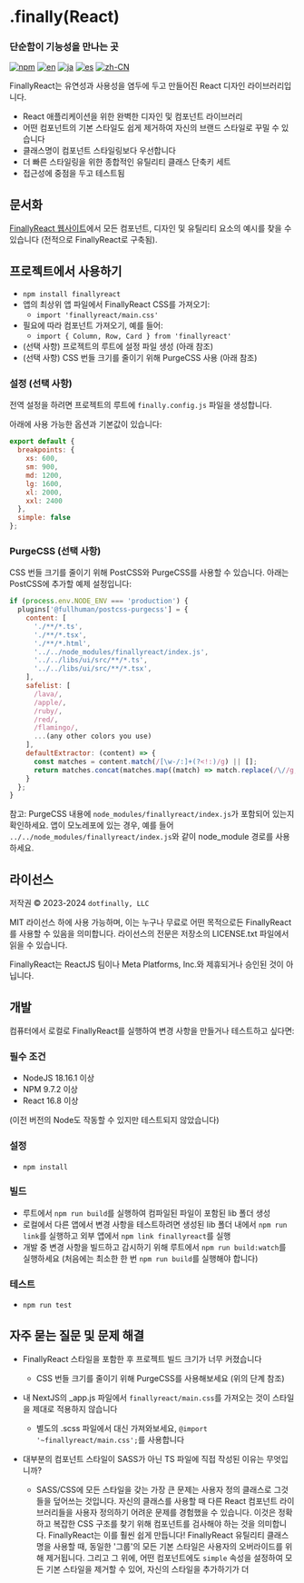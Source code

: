 # .finally(React)

### 단순함이 기능성을 만나는 곳

[![npm](https://img.shields.io/npm/v/finallyreact.svg?color=005711)](https://www.npmjs.com/package/finallyreact)
[![en](https://img.shields.io/badge/lang-English-green?color=1a5296)](https://github.com/dotfinally/finallyreact/blob/main/README.md)
[![ja](https://img.shields.io/badge/lang-Japanese-green?color=1a5296)](https://github.com/dotfinally/finallyreact/blob/main/translated-md/README.ja.md)
[![es](https://img.shields.io/badge/lang-Spanish-green?color=1a5296)](https://github.com/dotfinally/finallyreact/blob/main/translated-md/README.es.md)
[![zh-CN](https://img.shields.io/badge/lang-Simplified--Chinese-green?color=1a5296)](https://github.com/dotfinally/finallyreact/blob/main/translated-md/README.zh-CN.md)

FinallyReact는 유연성과 사용성을 염두에 두고 만들어진 React 디자인 라이브러리입니다.

- React 애플리케이션을 위한 완벽한 디자인 및 컴포넌트 라이브러리
- 어떤 컴포넌트의 기본 스타일도 쉽게 제거하여 자신의 브랜드 스타일로 꾸밀 수 있습니다
- 클래스명이 컴포넌트 스타일링보다 우선합니다
- 더 빠른 스타일링을 위한 종합적인 유틸리티 클래스 단축키 세트
- 접근성에 중점을 두고 테스트됨

## 문서화

[FinallyReact 웹사이트](https://finallyreact.com)에서 모든 컴포넌트, 디자인 및 유틸리티 요소의 예시를 찾을 수 있습니다 (전적으로 FinallyReact로 구축됨).

## 프로젝트에서 사용하기

- `npm install finallyreact`
- 앱의 최상위 앱 파일에서 FinallyReact CSS를 가져오기:
  - `import 'finallyreact/main.css'`
- 필요에 따라 컴포넌트 가져오기, 예를 들어:
  - `import { Column, Row, Card } from 'finallyreact'`
- (선택 사항) 프로젝트의 루트에 설정 파일 생성 (아래 참조)
- (선택 사항) CSS 번들 크기를 줄이기 위해 PurgeCSS 사용 (아래 참조)

### 설정 (선택 사항)

전역 설정을 하려면 프로젝트의 루트에 `finally.config.js` 파일을 생성합니다.

아래에 사용 가능한 옵션과 기본값이 있습니다:

```js
export default {
  breakpoints: {
    xs: 600,
    sm: 900,
    md: 1200,
    lg: 1600,
    xl: 2000,
    xxl: 2400
  },
  simple: false
};
```

### PurgeCSS (선택 사항)

CSS 번들 크기를 줄이기 위해 PostCSS와 PurgeCSS를 사용할 수 있습니다. 아래는 PostCSS에 추가할 예제 설정입니다:

```js
if (process.env.NODE_ENV === 'production') {
  plugins['@fullhuman/postcss-purgecss'] = {
    content: [
      './**/*.ts',
      './**/*.tsx',
      './**/*.html',
      '../../node_modules/finallyreact/index.js',
      '../../libs/ui/src/**/*.ts',
      '../../libs/ui/src/**/*.tsx',
    ],
    safelist: [
      /lava/,
      /apple/,
      /ruby/,
      /red/,
      /flamingo/,
      ...(any other colors you use)
    ],
    defaultExtractor: (content) => {
      const matches = content.match(/[\w-/:]+(?<!:)/g) || [];
      return matches.concat(matches.map((match) => match.replace(/\//g, '\\/')));
    }
  };
}
```

참고: PurgeCSS 내용에 `node_modules/finallyreact/index.js`가 포함되어 있는지 확인하세요. 앱이 모노레포에 있는 경우, 예를 들어 `../../node_modules/finallyreact/index.js`와 같이 node_module 경로를 사용하세요.

## 라이선스

저작권 © 2023-2024 `dotfinally, LLC`

MIT 라이선스 하에 사용 가능하며, 이는 누구나 무료로 어떤 목적으로든 FinallyReact를 사용할 수 있음을 의미합니다. 라이선스의 전문은 저장소의 LICENSE.txt 파일에서 읽을 수 있습니다.

FinallyReact는 ReactJS 팀이나 Meta Platforms, Inc.와 제휴되거나 승인된 것이 아닙니다.

## 개발

컴퓨터에서 로컬로 FinallyReact를 실행하여 변경 사항을 만들거나 테스트하고 싶다면:

### 필수 조건

- NodeJS 18.16.1 이상
- NPM 9.7.2 이상
- React 16.8 이상

(이전 버전의 Node도 작동할 수 있지만 테스트되지 않았습니다)

### 설정

- `npm install`

### 빌드

- 루트에서 `npm run build`를 실행하여 컴파일된 파일이 포함된 lib 폴더 생성
- 로컬에서 다른 앱에서 변경 사항을 테스트하려면 생성된 lib 폴더 내에서 `npm run link`를 실행하고 외부 앱에서 `npm link finallyreact`를 실행
- 개발 중 변경 사항을 빌드하고 감시하기 위해 루트에서 `npm run build:watch`를 실행하세요 (처음에는 최소한 한 번 `npm run build`를 실행해야 합니다)

### 테스트

- `npm run test`

## 자주 묻는 질문 및 문제 해결

- FinallyReact 스타일을 포함한 후 프로젝트 빌드 크기가 너무 커졌습니다

  - CSS 번들 크기를 줄이기 위해 PurgeCSS를 사용해보세요 (위의 단계 참조)

- 내 NextJS의 \_app.js 파일에서 `finallyreact/main.css`를 가져오는 것이 스타일을 제대로 적용하지 않습니다

  - 별도의 .scss 파일에서 대신 가져와보세요, `@import '~finallyreact/main.css';`를 사용합니다

- 대부분의 컴포넌트 스타일이 SASS가 아닌 TS 파일에 직접 작성된 이유는 무엇입니까?
  - SASS/CSS에 모든 스타일을 갖는 가장 큰 문제는 사용자 정의 클래스로 그것들을 덮어쓰는 것입니다. 자신의 클래스를 사용할 때 다른 React 컴포넌트 라이브러리들을 사용자 정의하기 어려운 문제를 경험했을 수 있습니다. 이것은 정확하고 복잡한 CSS 구조를 찾기 위해 컴포넌트를 검사해야 하는 것을 의미합니다. FinallyReact는 이를 훨씬 쉽게 만듭니다! FinallyReact 유틸리티 클래스명을 사용할 때, 동일한 '그룹'의 모든 기본 스타일은 사용자의 오버라이드를 위해 제거됩니다. 그리고 그 위에, 어떤 컴포넌트에도 `simple` 속성을 설정하여 모든 기본 스타일을 제거할 수 있어, 자신의 스타일을 추가하기가 더
